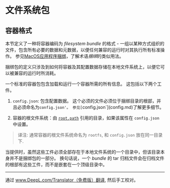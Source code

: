 # <a name="filesystemBundle" />文件系统包

## <a name="containerFormat" />容器格式

本节定义了一种将容器编码为 *filesystem bundle* 的格式 - 一组以某种方式组织的文件，包含所有必要的数据和元数据，以便任何兼容的运行时对其执行所有标准操作。
参见[MacOS应用程序捆绑][macos_bundle]，了解术语*捆绑*的类似用法。

捆绑包的定义只涉及到如何将容器及其配置数据存储在本地文件系统上，以便它可以被兼容的运行时所消耗。

一个标准的容器包包含加载和运行一个容器所需的所有信息。
这包括以下两个工件。

1. <a name="containerFormat01" />`config.json`: 包含配置数据。
    这个必须的文件必须位于捆绑目录的根部，并且必须命名为`config.json'。
    参见[`config.json`](config.md)了解更多细节。

2. <a name="containerFormat02" />容器的根文件系统：由 [`root.path`](config.md#root) 引用的目录，如果该属性在 `config.json` 中设置。

> 译注: 通常容器的根文件系统命名为 `rootfs`, 和 `config.json` 放在同一目录下.

当提供时，虽然这些工件必须全部存在于本地文件系统的一个目录中，但该目录本身并不是捆绑包的一部分。
换句话说，一个 *bundle* 的 tar 归档文件会在归档文件的根部有这些工件，而不是嵌套在一个顶级目录中。

[macos_bundle]: https://en.wikipedia.org/wiki/Bundle_%28macOS%29

---

通过 www.DeepL.com/Translator（免费版）翻译, 然后手工校对。
